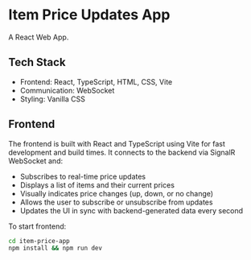 # Item Price Updates App

A React Web App.

## Tech Stack

- Frontend: React, TypeScript, HTML, CSS, Vite
- Communication: WebSocket
- Styling: Vanilla CSS

## Frontend

The frontend is built with React and TypeScript using Vite for fast development and build times. It connects to the backend via SignalR WebSocket and:

- Subscribes to real-time price updates
- Displays a list of items and their current prices
- Visually indicates price changes (up, down, or no change)
- Allows the user to subscribe or unsubscribe from updates
- Updates the UI in sync with backend-generated data every second

To start frontend:

```bash
cd item-price-app
npm install && npm run dev
```
